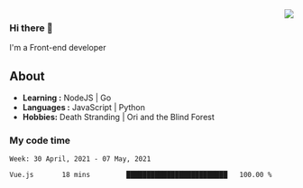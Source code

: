 <img align='right' src="https://github-readme-stats.vercel.app/api?username=strugglebak&show_icons=true">

### Hi there 👋

I'm a Front-end developer

## About

-  **Learning :** NodeJS | Go
-  **Languages :** JavaScript | Python
-  **Hobbies:** Death Stranding | Ori and the Blind Forest

### My code time

<!--START_SECTION:waka-->
```text
Week: 30 April, 2021 - 07 May, 2021

Vue.js       18 mins         █████████████████████████   100.00 % 
```
<!--END_SECTION:waka-->
